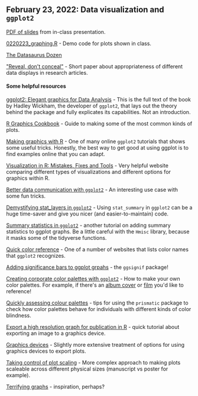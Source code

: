 ## February 23, 2022: Data visualization and `ggplot2`

[PDF of slides](./20220223_presentation_datavis.pdf) from in-class presentation.

[0220223_graphing.R](./20220223_graphing.R) - Demo code for plots shown in class.

[The Datasaurus Dozen](https://www.autodesk.com/research/publications/same-stats-different-graphs)

["Reveal, don't conceal"](./Weissgerber2019.pdf) - Short paper about appropriateness of different data displays in research articles.

#### Some helpful resources

[ggplot2: Elegant graphics for Data Analysis](https://ggplot2-book.org) - This is the full text of the book by Hadley Wickham, the developer of `ggplot2`, that lays out the theory behind the package and fully explicates its capabilities. Not an introduction.

[R Graphics Cookbook](https://r-graphics.org) - Guide to making some of the most common kinds of plots.

[Making graphics with R](https://github.com/dhmontgomery/nicar20/tree/master/ggplot-graphics) - One of many online `ggplot2` tutorials that shows some useful tricks. Honestly, the best way to get good at using ggplot is to find examples online that you can adapt.

[Visualization in R: Mistakes, Fixes and Tools](http://nickstrayer.me/nashvilleBioStats//2016/05/visualization_in_r.html) - Very helpful website comparing different types of visualizations and different options for graphics within R. 

[Better data communication with `ggplot2`](https://github.com/gruggeri/ADSCV_media/blob/master/tidytuesday/cleaning_tate_artwork_bar.md) - An interesting use case with some fun tricks.

[Demystifying stat_layers in `ggplot2`](https://yjunechoe.github.io/posts/2020-09-26-demystifying-stat-layers-ggplot2/) - Using `stat_summary` in `ggplot2` can be a huge time-saver and give you nicer (and easier-to-maintain) code. 

[Summary statistics in `ggplot2`](https://ggplot2tutor.com/tutorials/summary_statistics) - another tutorial on adding summary statistics to ggplot graphs. Be a little careful with the `Hmisc` library, because it masks some of the tidyverse functions.

[Quick color reference](http://sape.inf.usi.ch/quick-reference/ggplot2/colour) - One of a number of websites that lists color names that `ggplot2` recognizes.

[Adding significance bars to ggplot grpahs](https://cran.r-project.org/web/packages/ggsignif/vignettes/intro.html) - the `ggsignif` package!

[Creating corporate color palettes with `ggplot2`](https://drsimonj.svbtle.com/creating-corporate-colour-palettes-for-ggplot2) - How to make your own color palettes. For example, if there's an [album cover](https://github.com/asteves/tayloRswift) or [film](https://github.com/karthik/wesanderson) you'd like to reference! 

[Quickly assessing colour palettes](https://www.njtierney.com/post/2020/10/15/assess-colour/) - tips for using the `prismatic` package to check how color palettes behave for individuals with different kinds of color blindness.

[Export a high resolution graph for publication in R](https://rforbiochemists.blogspot.com/2015/05/export-high-resolution-graph-for.html) - quick tutorial about exporting an image to a graphics device.

[Graphics devices](https://bookdown.org/rdpeng/exdata/graphics-devices.html) - Slightly more extensive treatment of options for using graphics devices to export plots.

[Taking control of plot scaling](https://www.tidyverse.org/blog/2020/08/taking-control-of-plot-scaling/) - More complex approach to making plots scaleable across different physical sizes (manuscript vs poster for example). 

[Terrifying graphs](https://twitter.com/biogeobiochem/status/1172547846479831040) - inspiration, perhaps?
